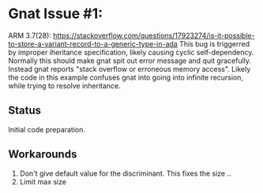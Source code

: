 # Gnat Issue #1: 
ARM 3.7(28): 
https://stackoverflow.com/questions/17923274/is-it-possible-to-store-a-variant-record-to-a-generic-type-in-ada
This bug is triggerred by improper iheritance specification, likely causing cyclic self-dependency.
Normally this should make gnat spit out error message and quit gracefully. Instead gnat
reports "stack overflow or erroneous memory access". Likely the code in this example
confuses gnat into going into infinite recursion, while trying to resolve inheritance.

## Status
Initial code preparation.

## Workarounds
1. Don't give default value for the discriminant. This fixes the size ..
2. Limit max size
